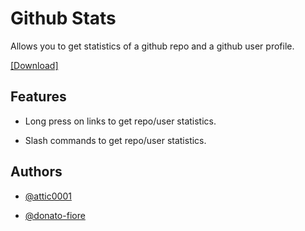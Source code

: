 
# Github Stats

Allows you to get statistics of a github repo and a github user profile. 

[[Download]](https://raw.githubusercontent.com/donato-fiore/enmityaddons/main/Plugins/GithubStats/dist/GithubStats.js)

####


## Features

- Long press on links to get repo/user statistics.

- Slash commands to get repo/user statistics.

## Authors

- [@attic0001](https://www.github.com/attic0001)

- [@donato-fiore](https://www.github.com/donato-fiore)

